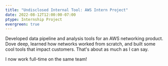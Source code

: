 ```yaml
---
title: "Undisclosed Internal Tool: AWS Intern Project"
date: 2022-08-12T12:00:00-07:00
ptype: Internship Project
evergreen: true
---
```


Developed data pipeline and analysis tools for an AWS networking product. Dove deep, learned how networks worked from scratch, and built some cool tools that impact customers. That's about as much as I can say.

I now work full-time on the same team!